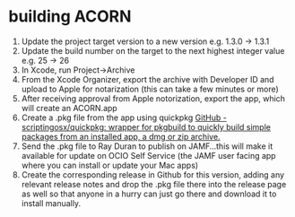 # building ACORN
1. Update the project target version to a new version e.g. 1.3.0 -> 1.3.1
2. Update the build number on the target to the next highest integer value e.g. 25 -> 26
3. In Xcode, run Project->Archive
4. From the Xcode Organizer, export the archive with Developer ID and upload to Apple for notarization 
(this can take a few minutes or more)
5. After receiving approval from Apple notorization, export the app, which will create an ACORN.app
6. Create a .pkg file from the app using quickpkg [GitHub - scriptingosx/quickpkg: wrapper for pkgbuild to 
quickly build simple packages from an installed app, a dmg or zip archive.](https://github.com/scriptingosx/quickpkg)
7. Send the .pkg file to Ray Duran to publish on JAMF…this will make it available for update on OCIO Self Service
(the JAMF user facing app where you can install or update your Mac apps)
8. Create the corresponding release in Github for this version, adding any relevant release notes and drop the .pkg 
file there into the release page as well so that anyone in a hurry can just go there and download it to install manually.
